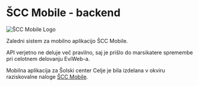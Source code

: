 
# ŠCC Mobile - backend

![ŠCC Mobile Logo](https://user-images.githubusercontent.com/69119220/211145988-72f5cbb4-8af5-45a5-86ae-604aabf1e588.png)

Zaledni sistem za mobilno aplikacijo ŠCC Mobile.

API verjetno ne deluje več pravilno, saj je prišlo do marsikatere spremembe pri celotnem delovanju EviWeb-a. 

Mobilna aplikacija za Šolski center Celje je bila izdelana v okviru raziskovalne naloge [ŠCC Mobile](https://www.knjiznica-celje.si/raziskovalne/4202207226.pdf). 
